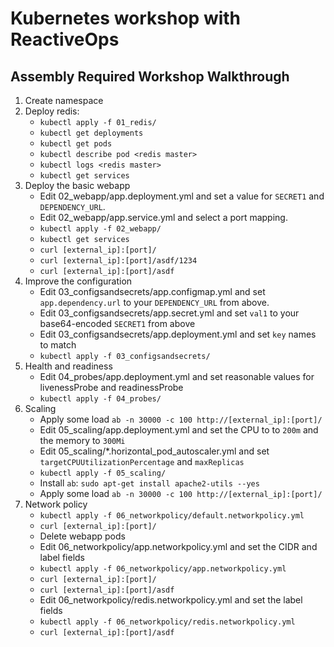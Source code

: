 # Kubernetes workshop with ReactiveOps

## Assembly Required Workshop Walkthrough

1. Create namespace
1. Deploy redis:
    * `kubectl apply -f 01_redis/`
    * `kubectl get deployments`
    * `kubectl get pods`
    * `kubectl describe pod <redis master>`
    * `kubectl logs <redis master>`
    * `kubectl get services`
1. Deploy the basic webapp
    * Edit 02_webapp/app.deployment.yml and set a value for `SECRET1` and `DEPENDENCY_URL`.
    * Edit 02_webapp/app.service.yml and select a port mapping.
    * `kubectl apply -f 02_webapp/`
    * `kubectl get services`
    * `curl [external_ip]:[port]/`
    * `curl [external_ip]:[port]/asdf/1234`
    * `curl [external_ip]:[port]/asdf`
1. Improve the configuration
    * Edit 03_configsandsecrets/app.configmap.yml and set `app.dependency.url` to your `DEPENDENCY_URL` from above.
    * Edit 03_configsandsecrets/app.secret.yml and set `val1` to your base64-encoded `SECRET1`   from above
    * Edit 03_configsandsecrets/app.deployment.yml and set `key` names to match
    * `kubectl apply -f 03_configsandsecrets/`
1. Health and readiness
    * Edit 04_probes/app.deployment.yml and set reasonable values for livenessProbe and readinessProbe
    * `kubectl apply -f 04_probes/`
1. Scaling
    * Apply some load `ab -n 30000 -c 100 http://[external_ip]:[port]/`
    * Edit 05_scaling/app.deployment.yml and set the CPU to to `200m` and the memory to `300Mi`
    * Edit 05_scaling/*.horizontal_pod_autoscaler.yml and set `targetCPUUtilizationPercentage` and `maxReplicas`
    * `kubectl apply -f 05_scaling/`
    * Install `ab`: `sudo apt-get install apache2-utils --yes`
    * Apply some load `ab -n 30000 -c 100 http://[external_ip]:[port]/`
1. Network policy
    * `kubectl apply -f 06_networkpolicy/default.networkpolicy.yml`
    * `curl [external_ip]:[port]/`
    * Delete webapp pods
    * Edit 06_networkpolicy/app.networkpolicy.yml and set the CIDR and label fields
    * `kubectl apply -f 06_networkpolicy/app.networkpolicy.yml`
    * `curl [external_ip]:[port]/`
    * `curl [external_ip]:[port]/asdf`
    * Edit 06_networkpolicy/redis.networkpolicy.yml and set the label fields
    * `kubectl apply -f 06_networkpolicy/redis.networkpolicy.yml`
    * `curl [external_ip]:[port]/asdf`
